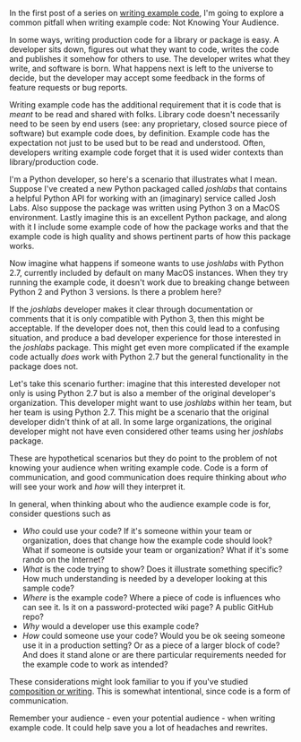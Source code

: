 In the first post of a series on [writing example code](https://simplythetest.tumblr.com/post/612302779439087616/writing-example-code-a-series), I'm going to explore a common pitfall when writing example code: Not Knowing Your Audience. 

In some ways, writing production code for a library or package is easy. A developer sits down, figures out what they want to code, writes the code and publishes it somehow for others to use. The developer writes what they write, and software is born. What happens next is left to the universe to decide, but the developer may accept some feedback in the forms of feature requests or bug reports. 

Writing example code has the additional requirement that it is code that is _meant_ to be read and shared with folks. Library code doesn't necessarily need to be seen by end users (see: any proprietary, closed source piece of software) but example code does, by definition. Example code has the expectation not just to be used but to be read and understood. Often, developers writing example code forget that it is used wider contexts than library/production code.

I'm a Python developer, so here's a scenario that illustrates what I mean. Suppose I've created a new Python packaged called _joshlabs_ that contains a helpful Python API for working with an (imaginary) service called Josh Labs. Also suppose the package was written using Python 3 on a MacOS environment. Lastly imagine this is an excellent Python package, and along with it I include some example code of how the package works and that the example code is high quality and shows pertinent parts of how this package works.

Now imagine what happens if someone wants to use _joshlabs_ with Python 2.7, currently included by default on many MacOS instances. When they try running the example code, it doesn't work due to breaking change between Python 2 and Python 3 versions. Is there a problem here?

If the _joshlabs_ developer makes it clear through documentation or comments that it is only compatible with Python 3, then this might be acceptable. If the developer does not, then this could lead to a confusing situation, and produce a bad developer experience for those interested in the _joshlabs_ package. This might get even more complicated if the example code actually _does_ work with Python 2.7 but the general functionality in the package does not.

Let's take this scenario further: imagine that this interested developer not only is using Python 2.7 but is also a member of the original developer's organization. This developer might want to use _joshlabs_ within her team, but her team is using Python 2.7. This might be a scenario that the original developer didn't think of at all. In some large organizations, the original developer might not have even considered other teams using her _joshlabs_ package. 

These are hypothetical scenarios but they do point to the problem of not knowing your audience when writing example code. Code is a form of communication, and good communication does require thinking about *who* will see your work and *how* will they interpret it.

In general, when thinking about who the audience example code is for, consider questions such as

- *Who* could use your code? If it's someone within your team or organization, does that change how the example code should look? What if someone is outside your team or organization? What if it's some rando on the Internet?
- *What* is the code trying to show? Does it illustrate something specific? How much understanding is needed by a developer looking at this sample code?
- *Where* is the example code? Where a piece of code is influences who can see it. Is it on a password-protected wiki page? A public GitHub repo?
- *Why* would a developer use this example code? 
- *How* could someone use your code? Would you be ok seeing someone use it in a production setting? Or as a piece of a larger block of code? And does it stand alone or are there particular requirements needed for the example code to work as intended?

These considerations might look familiar to you if you've studied [composition or writing](https://www.dailywritingtips.com/the-writers-5-ws/). This is somewhat intentional, since code is a form of communication. 

Remember your audience - even your potential audience - when writing example code. It could help save you a lot of headaches and rewrites.